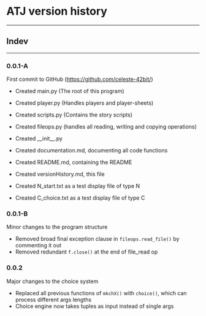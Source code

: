 # ATJ version history
___
## Indev
___
### 0.0.1-A
First commit to GitHub (https://github.com/celeste-42bit/)

- Created main.py (The root of this program)
- Created player.py (Handles players and player-sheets)
- Created scripts.py (Contains the story scripts)
- Created fileops.py (handles all reading, writing and copying operations)
- Created \_\_init__.py

- Created documentation.md, documenting all code functions
- Created README.md, containing the README
- Created versionHistory.md, this file

- Created N_start.txt as a test display file of type N
- Created C_choice.txt as a test display file of type C

### 0.0.1-B
Minor changes to the program structure

- Removed broad final exception clause in `fileops.read_file()` by commenting it out
- Removed redundant `f.close()` at the end of file_read op

### 0.0.2
Major changes to the choice system

- Replaced all previous functions of `mkchX()` with `choice()`, which can process different args lengths
- Choice engine now takes tuples as input instead of single args